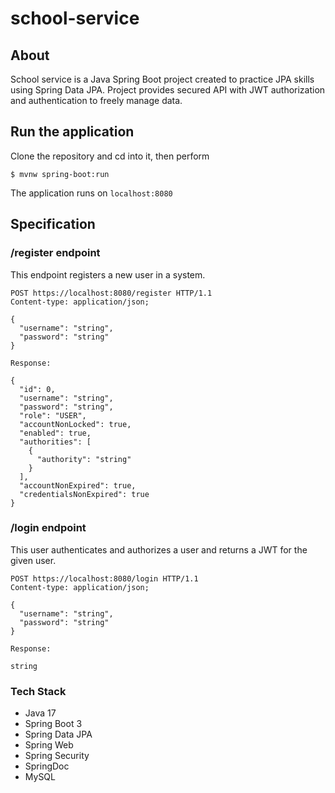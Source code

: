 # school-service
## About
School service is a Java Spring Boot project created to practice JPA skills using Spring Data JPA.
Project provides secured API with JWT authorization and authentication to freely manage data.

## Run the application
Clone the repository and cd into it, then perform
```
$ mvnw spring-boot:run
```
The application runs on `localhost:8080`
## Specification
### /register endpoint
This endpoint registers a new user in a system.
```http
POST https://localhost:8080/register HTTP/1.1
Content-type: application/json;

{
  "username": "string",
  "password": "string"
}

Response:

{
  "id": 0,
  "username": "string",
  "password": "string",
  "role": "USER",
  "accountNonLocked": true,
  "enabled": true,
  "authorities": [
    {
      "authority": "string"
    }
  ],
  "accountNonExpired": true,
  "credentialsNonExpired": true
}

```
### /login endpoint
This user authenticates and authorizes a user and returns a JWT for the given user.
```http
POST https://localhost:8080/login HTTP/1.1
Content-type: application/json;

{
  "username": "string",
  "password": "string"
}

Response:

string
```
### Tech Stack
* Java 17
* Spring Boot 3
* Spring Data JPA
* Spring Web
* Spring Security
* SpringDoc
* MySQL
